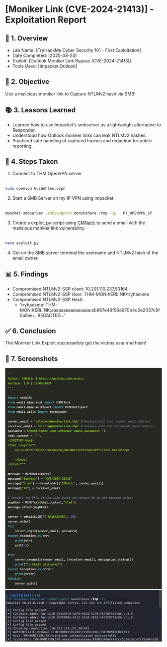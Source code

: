 # [Moniker Link (CVE-2024-21413)] - Exploitation Report

## 📝 1. Overview
- Lab Name: [TryHackMe Cyber Security 101 - First Exploitation]
- Date Completed: [2025-08-24]
- Exploit: [Outlook Moniker Link Bypass (CVE-2024-21413)]
- Tools Used: [Impacket,Outlook]

## 🎯 2. Objective
Use a malicious moniker link to Capture NTLMv2 hash via SMB!

## 📚 3. Lessons Learned
- Learned how to use Impacket’s smbserver as a lightweight alternative to Responder.
- Understood how Outlook moniker links can leak NTLMv2 hashes.
- Practiced safe handling of captured hashes and redaction for public reporting.
  
## 🔧 4. Steps Taken
1. Connect to THM OpenVPN server. 
```zsh

sudo openvpn GuiGehlen.ovpn 
```
2. Start a SMB Server on my IP VPN using Impacket.
```zsh

mpacket-smbserver -smb2support monikshare /tmp -ip   MY_OPENVPN_IP
```
3. Create a exploit.py script using [CMNatic](https://github.com/cmnatic) to send a email with the malicious moniker link vulnerability.
```zsh

nano exploit.py
```
4. Get on the SMB server terminal the username and NTLMv2 hash of the email owner.

## 📊 5. Findings
- Compromised NTLMv2-SSP client: 10.201.110.237,50164
- Compromised NTLMv2-SSP User: THM-MONIKERLINK\tryhackme
- Compromised NTLMv2-SSP Hash: 
  - 'tryhackme::THM-MONIKERLINK:aaaaaaaaaaaaaaaa:eb867e49f95e970b4c0e2037c9f5a5ee:...REDACTED...'

## ✅ 6. Conclusion
The Moniker Link Exploit successefuly get the victmy user and hash!

## 📸 7. Screenshots
![Exploid python code](exploit.png)
![SMB server returning NTLMv2 Hash](SMBserver-and-exploit-result.png)

